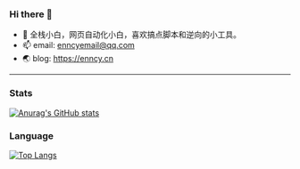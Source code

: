 ### Hi there 👋
- 🌱 全栈小白，网页自动化小白，喜欢搞点脚本和逆向的小工具。
- 📫 email: enncyemail@qq.com
- 🌏 blog: https://enncy.cn  
****


### Stats     
[![Anurag's GitHub stats](https://github-readme-stats.vercel.app/api?username=enncy)](https://github.com/anuraghazra/github-readme-stats)

### Language     
[![Top Langs](https://github-readme-stats.vercel.app/api/top-langs/?username=enncy&layout=compact&hide=less,css,html)](https://github.com/anuraghazra/github-readme-stats)
